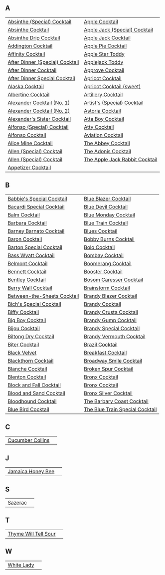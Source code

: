 ## A
|||
|-|-|
| [Absinthe (Special) Cocktail](recipes/absinthecocktailspecial.yaml) | [Apple Cocktail](recipes/apple.yaml) |
| [Absinthe Cocktail](recipes/absinthecocktail.yaml) | [Apple Jack (Special) Cocktail](recipes/applejackspecial.yaml) |
| [Absinthe Drip Cocktail](recipes/absinthedrinkcocktail.yaml) | [Apple Jack Cocktail](recipes/applejack.yaml) |
| [Addington Cocktail](recipes/addington.yaml) | [Apple Pie Cocktail](recipes/applepie.yaml) |
| [Affinity Cocktail](recipes/affinity.yaml) | [Apple Star Toddy](recipes/applestar.yaml) |
| [After Dinner (Special) Cocktail](recipes/afterdinnerspecial.yaml) | [Applejack Toddy](recipes/applejacktoddy.yaml) |
| [After Dinner Cocktail](recipes/afterdinner.yaml) | [Approve Cocktail](recipes/approve.yaml) |
| [After Dinner Special Cocktail](recipes/aftersupper.yaml) | [Apricot Cocktail](recipes/apricot.yaml) |
| [Alaska Cocktail](recipes/alaska.yaml) | [Apricot Cocktail (sweet)](recipes/apricotsweet.yaml) |
| [Albertine Cocktail](recipes/albertine.yaml) | [Artillery Cocktail](recipes/artillerycocktail.yaml) |
| [Alexander Cocktail (No. 1)](recipes/alexander.yaml) | [Artist's (Special) Cocktail](recipes/artistsspecial.yaml) |
| [Alexander Cocktail (No. 2)](recipes/alexander2.yaml) | [Astoria Cocktail](recipes/astoria.yaml) |
| [Alexander's Sister Cocktail](recipes/alexanderssister.yaml) | [Atta Boy Cocktail](recipes/attaboy.yaml) |
| [Alfonso (Special) Cocktail](recipes/alfonsospecial.yaml) | [Atty Cocktail](recipes/atty.yaml) |
| [Alfonso Cocktail](recipes/alfonso.yaml) | [Aviation Cocktail](recipes/aviation.yaml) |
| [Alice Mine Cocktail](recipes/alicemine.yaml) | [The Abbey Cocktail](recipes/abbeycocktail.yaml) |
| [Allen (Special) Cocktail](recipes/allenspecial.yaml) | [The Adonis Cocktail](recipes/adonis.yaml) |
| [Allen (Special) Cocktail](recipes/allies.yaml) | [The Apple Jack Rabbit Cocktail](recipes/applejackrabbit.yaml) |
| [Appetizer Cocktail](recipes/appetizer.yaml) | []() |
## B
|||
|-|-|
| [Babbie's Special Cocktail](recipes/babbiesspecial.yaml) | [Blue Blazer Cocktail](recipes/blueblazer.yaml) |
| [Bacardi Special Cocktail](recipes/bacardispecial.yaml) | [Blue Devil Cocktail](recipes/bluedevil.yaml) |
| [Balm Cocktail](recipes/balm.yaml) | [Blue Monday Cocktail](recipes/bluemonday.yaml) |
| [Barbara Cocktail](recipes/barbara.yaml) | [Blue Train Cocktail](recipes/bluetrain.yaml) |
| [Barney Barnato Cocktail](recipes/barneybarnato.yaml) | [Blues Cocktail](recipes/blues.yaml) |
| [Baron Cocktail](recipes/baron.yaml) | [Bobby Burns Cocktail](recipes/bobbyburns.yaml) |
| [Barton Special Cocktail](recipes/bartonspecial.yaml) | [Bolo Cocktail](recipes/bolo.yaml) |
| [Bass Wyatt Cocktail](recipes/basswyatt.yaml) | [Bombay Cocktail](recipes/bombay.yaml) |
| [Belmont Cocktail](recipes/belmont.yaml) | [Boomerang Cocktail](recipes/boomerang.yaml) |
| [Bennett Cocktail](recipes/bennett.yaml) | [Booster Cocktail](recipes/booster.yaml) |
| [Bentley Cocktail](recipes/bentley.yaml) | [Bosom Caresser Cocktail](recipes/bosomcaresser.yaml) |
| [Berry Wall Cocktail](recipes/berrywall.yaml) | [Brainstorm Cocktail](recipes/brainstorm.yaml) |
| [Between-the-Sheets Cocktail](recipes/betweenthesheets.yaml) | [Brandy Blazer Cocktail](recipes/brandyblazer.yaml) |
| [Bich's Special Cocktail](recipes/bichsspecial.yaml) | [Brandy Cocktail](recipes/brandy.yaml) |
| [Biffy Cocktail](recipes/biffy.yaml) | [Brandy Crusta Cocktail](recipes/brandycrusta.yaml) |
| [Big Boy Cocktail](recipes/bigboy.yaml) | [Brandy Gump Cocktail](recipes/brandygump.yaml) |
| [Bijou Cocktail](recipes/bijou.yaml) | [Brandy Special Cocktail](recipes/brandyspecial.yaml) |
| [Biltong Dry Cocktail](recipes/biltondry.yaml) | [Brandy Vermouth Cocktail](recipes/brandyvermouth.yaml) |
| [Biter Cocktail](recipes/biter.yaml) | [Brazil Cocktail](recipes/brazil.yaml) |
| [Black Velvet](recipes/blackvelvet.yaml) | [Breakfast Cocktail](recipes/breakfast.yaml) |
| [Blackthorn Cocktail](recipes/blackthorn.yaml) | [Broadway Smile Cocktail](recipes/broadwaysmile.yaml) |
| [Blanche Cocktail](recipes/blanche.yaml) | [Broken Spur Cocktail](recipes/brokenspur.yaml) |
| [Blenton Cocktail](recipes/blenton.yaml) | [Bronx Cocktail](recipes/bronx.yaml) |
| [Block and Fall Cocktail](recipes/blockandfall.yaml) | [Bronx Cocktail](recipes/bronxterrace.yaml) |
| [Blood and Sand Cocktail](recipes/bloodandsand.yaml) | [Bronx Silver Cocktail](recipes/bronxsilver.yaml) |
| [Bloodhound Cocktail](recipes/bloodhound.yaml) | [The Barbary Coast Cocktail](recipes/barbarycoast.yaml) |
| [Blue Bird Cocktail](recipes/bluebird.yaml) | [The Blue Train Special Cocktail](recipes/bluetrainspecial.yaml) |
## C
|||
|-|-|
| [Cucumber Collins](recipes/cucumbercollins.yaml) | []() |
## J
|||
|-|-|
| [Jamaica Honey Bee](recipes/jamaicahoneybee.yaml) | []() |
## S
|||
|-|-|
| [Sazerac](recipes/sazerac.yaml) | []() |
## T
|||
|-|-|
| [Thyme Will Tell Sour](recipes/thymewilltell.yaml) | []() |
## W
|||
|-|-|
| [White Lady](recipes/whitelady.yaml) | []() |
